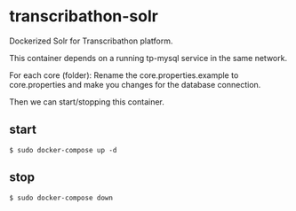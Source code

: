 # transcribathon-solr

Dockerized Solr for Transcribathon platform.

This container depends on a running tp-mysql service in the same network.

For each core (folder):
Rename the core.properties.example to core.properties and make you changes for the database connection.

Then we can start/stopping this container.

## start

	$ sudo docker-compose up -d

## stop

	$ sudo docker-compose down
